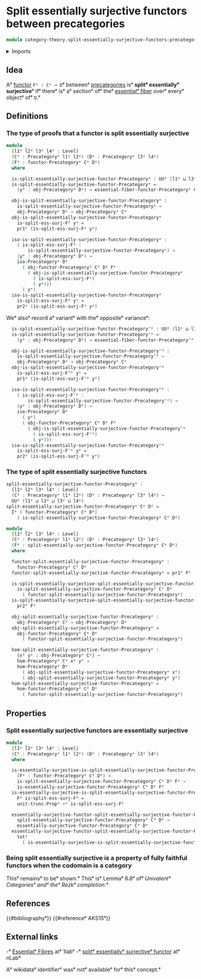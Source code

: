 # Split essentially surjective functors between precategories

```agda
module category-theory.split-essentially-surjective-functors-precategoriesᵉ where
```

<details><summary>Imports</summary>

```agda
open import category-theory.essential-fibers-of-functors-precategoriesᵉ
open import category-theory.essentially-surjective-functors-precategoriesᵉ
open import category-theory.functors-precategoriesᵉ
open import category-theory.isomorphisms-in-precategoriesᵉ
open import category-theory.precategoriesᵉ

open import foundation.dependent-pair-typesᵉ
open import foundation.function-typesᵉ
open import foundation.functoriality-dependent-pair-typesᵉ
open import foundation.propositional-truncationsᵉ
open import foundation.universe-levelsᵉ
```

</details>

## Idea

Aᵉ [functor](category-theory.functors-precategories.mdᵉ) `Fᵉ : Cᵉ → D`ᵉ betweenᵉ
[precategories](category-theory.precategories.mdᵉ) isᵉ **splitᵉ essentiallyᵉ
surjective**ᵉ ifᵉ thereᵉ isᵉ aᵉ sectionᵉ ofᵉ theᵉ
[essentialᵉ fiber](category-theory.essential-fibers-of-functors-precategories.mdᵉ)
overᵉ everyᵉ objectᵉ ofᵉ `D`.ᵉ

## Definitions

### The type of proofs that a functor is split essentially surjective

```agda
module _
  {l1ᵉ l2ᵉ l3ᵉ l4ᵉ : Level}
  (Cᵉ : Precategoryᵉ l1ᵉ l2ᵉ) (Dᵉ : Precategoryᵉ l3ᵉ l4ᵉ)
  (Fᵉ : functor-Precategoryᵉ Cᵉ Dᵉ)
  where

  is-split-essentially-surjective-functor-Precategoryᵉ : UUᵉ (l1ᵉ ⊔ l3ᵉ ⊔ l4ᵉ)
  is-split-essentially-surjective-functor-Precategoryᵉ =
    (yᵉ : obj-Precategoryᵉ Dᵉ) → essential-fiber-functor-Precategoryᵉ Cᵉ Dᵉ Fᵉ yᵉ

  obj-is-split-essentially-surjective-functor-Precategoryᵉ :
    is-split-essentially-surjective-functor-Precategoryᵉ →
    obj-Precategoryᵉ Dᵉ → obj-Precategoryᵉ Cᵉ
  obj-is-split-essentially-surjective-functor-Precategoryᵉ
    is-split-ess-surj-Fᵉ yᵉ =
    pr1ᵉ (is-split-ess-surj-Fᵉ yᵉ)

  iso-is-split-essentially-surjective-functor-Precategoryᵉ :
    ( is-split-ess-surj-Fᵉ :
        is-split-essentially-surjective-functor-Precategoryᵉ) →
    (yᵉ : obj-Precategoryᵉ Dᵉ) →
    iso-Precategoryᵉ Dᵉ
      ( obj-functor-Precategoryᵉ Cᵉ Dᵉ Fᵉ
        ( obj-is-split-essentially-surjective-functor-Precategoryᵉ
          ( is-split-ess-surj-Fᵉ)
          ( yᵉ)))
      ( yᵉ)
  iso-is-split-essentially-surjective-functor-Precategoryᵉ
    is-split-ess-surj-Fᵉ yᵉ =
    pr2ᵉ (is-split-ess-surj-Fᵉ yᵉ)
```

Weᵉ alsoᵉ record aᵉ variantᵉ with theᵉ oppositeᵉ varianceᵉ:

```agda
  is-split-essentially-surjective-functor-Precategory'ᵉ : UUᵉ (l1ᵉ ⊔ l3ᵉ ⊔ l4ᵉ)
  is-split-essentially-surjective-functor-Precategory'ᵉ =
    (yᵉ : obj-Precategoryᵉ Dᵉ) → essential-fiber-functor-Precategory'ᵉ Cᵉ Dᵉ Fᵉ yᵉ

  obj-is-split-essentially-surjective-functor-Precategory'ᵉ :
    is-split-essentially-surjective-functor-Precategory'ᵉ →
    obj-Precategoryᵉ Dᵉ → obj-Precategoryᵉ Cᵉ
  obj-is-split-essentially-surjective-functor-Precategory'ᵉ
    is-split-ess-surj-F'ᵉ yᵉ =
    pr1ᵉ (is-split-ess-surj-F'ᵉ yᵉ)

  iso-is-split-essentially-surjective-functor-Precategory'ᵉ :
    ( is-split-ess-surj-F'ᵉ :
        is-split-essentially-surjective-functor-Precategory'ᵉ) →
    (yᵉ : obj-Precategoryᵉ Dᵉ) →
    iso-Precategoryᵉ Dᵉ
      ( yᵉ)
      ( obj-functor-Precategoryᵉ Cᵉ Dᵉ Fᵉ
        ( obj-is-split-essentially-surjective-functor-Precategory'ᵉ
          ( is-split-ess-surj-F'ᵉ)
          ( yᵉ)))
  iso-is-split-essentially-surjective-functor-Precategory'ᵉ
    is-split-ess-surj-F'ᵉ yᵉ =
    pr2ᵉ (is-split-ess-surj-F'ᵉ yᵉ)
```

### The type of split essentially surjective functors

```agda
split-essentially-surjective-functor-Precategoryᵉ :
  {l1ᵉ l2ᵉ l3ᵉ l4ᵉ : Level}
  (Cᵉ : Precategoryᵉ l1ᵉ l2ᵉ) (Dᵉ : Precategoryᵉ l3ᵉ l4ᵉ) →
  UUᵉ (l1ᵉ ⊔ l2ᵉ ⊔ l3ᵉ ⊔ l4ᵉ)
split-essentially-surjective-functor-Precategoryᵉ Cᵉ Dᵉ =
  Σᵉ ( functor-Precategoryᵉ Cᵉ Dᵉ)
    ( is-split-essentially-surjective-functor-Precategoryᵉ Cᵉ Dᵉ)

module _
  {l1ᵉ l2ᵉ l3ᵉ l4ᵉ : Level}
  (Cᵉ : Precategoryᵉ l1ᵉ l2ᵉ) (Dᵉ : Precategoryᵉ l3ᵉ l4ᵉ)
  (Fᵉ : split-essentially-surjective-functor-Precategoryᵉ Cᵉ Dᵉ)
  where

  functor-split-essentially-surjective-functor-Precategoryᵉ :
    functor-Precategoryᵉ Cᵉ Dᵉ
  functor-split-essentially-surjective-functor-Precategoryᵉ = pr1ᵉ Fᵉ

  is-split-essentially-surjective-split-essentially-surjective-functor-Precategoryᵉ :
    is-split-essentially-surjective-functor-Precategoryᵉ Cᵉ Dᵉ
      ( functor-split-essentially-surjective-functor-Precategoryᵉ)
  is-split-essentially-surjective-split-essentially-surjective-functor-Precategoryᵉ =
    pr2ᵉ Fᵉ

  obj-split-essentially-surjective-functor-Precategoryᵉ :
    obj-Precategoryᵉ Cᵉ → obj-Precategoryᵉ Dᵉ
  obj-split-essentially-surjective-functor-Precategoryᵉ =
    obj-functor-Precategoryᵉ Cᵉ Dᵉ
      ( functor-split-essentially-surjective-functor-Precategoryᵉ)

  hom-split-essentially-surjective-functor-Precategoryᵉ :
    {xᵉ yᵉ : obj-Precategoryᵉ Cᵉ} →
    hom-Precategoryᵉ Cᵉ xᵉ yᵉ →
    hom-Precategoryᵉ Dᵉ
      ( obj-split-essentially-surjective-functor-Precategoryᵉ xᵉ)
      ( obj-split-essentially-surjective-functor-Precategoryᵉ yᵉ)
  hom-split-essentially-surjective-functor-Precategoryᵉ =
    hom-functor-Precategoryᵉ Cᵉ Dᵉ
      ( functor-split-essentially-surjective-functor-Precategoryᵉ)
```

## Properties

### Split essentially surjective functors are essentially surjective

```agda
module _
  {l1ᵉ l2ᵉ l3ᵉ l4ᵉ : Level}
  (Cᵉ : Precategoryᵉ l1ᵉ l2ᵉ) (Dᵉ : Precategoryᵉ l3ᵉ l4ᵉ)
  where

  is-essentially-surjective-is-split-essentially-surjective-functor-Precategoryᵉ :
    (Fᵉ : functor-Precategoryᵉ Cᵉ Dᵉ) →
    is-split-essentially-surjective-functor-Precategoryᵉ Cᵉ Dᵉ Fᵉ →
    is-essentially-surjective-functor-Precategoryᵉ Cᵉ Dᵉ Fᵉ
  is-essentially-surjective-is-split-essentially-surjective-functor-Precategoryᵉ
    Fᵉ is-split-ess-surj-Fᵉ =
    unit-trunc-Propᵉ ∘ᵉ is-split-ess-surj-Fᵉ

  essentially-surjective-functor-split-essentially-surjective-functor-Precategoryᵉ :
    split-essentially-surjective-functor-Precategoryᵉ Cᵉ Dᵉ →
    essentially-surjective-functor-Precategoryᵉ Cᵉ Dᵉ
  essentially-surjective-functor-split-essentially-surjective-functor-Precategoryᵉ =
    totᵉ
      ( is-essentially-surjective-is-split-essentially-surjective-functor-Precategoryᵉ)
```

### Being split essentially surjective is a property of fully faithful functors when the codomain is a category

Thisᵉ remainsᵉ to beᵉ shown.ᵉ Thisᵉ isᵉ Lemmaᵉ 6.8ᵉ ofᵉ _Univalentᵉ Categoriesᵉ andᵉ theᵉ
Rezkᵉ completion_.ᵉ

## References

{{#bibliographyᵉ}} {{#referenceᵉ AKS15ᵉ}}

## External links

-ᵉ [Essentialᵉ Fibres](https://1lab.dev/Cat.Functor.Properties.html#essential-fibresᵉ)
  atᵉ 1labᵉ
-ᵉ [splitᵉ essentiallyᵉ surjectiveᵉ functor](https://ncatlab.org/nlab/show/split+essentially+surjective+functorᵉ)
  atᵉ $n$Labᵉ

Aᵉ wikidataᵉ identifierᵉ wasᵉ notᵉ availableᵉ forᵉ thisᵉ concept.ᵉ
